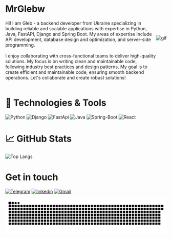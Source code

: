 <div style="display: flex; align-items: center;">
  <div style="flex: 1;">
    <h1>MrGlebw</h1>
    <p>
      Hi! I am Gleb - a backend developer from Ukraine specializing in building reliable and scalable applications with expertise in Python, Java, FastAPI, Django and Spring Boot. My areas of expertise include API development, database design and optimization, and server-side programming.
      <br><br>
      I enjoy collaborating with cross-functional teams to deliver high-quality solutions. My focus is on writing clean and maintainable code, following industry best practices and design patterns. My goal is to create efficient and maintainable code, ensuring smooth backend operations. Let's collaborate and create robust solutions!
    </p>
  </div>
  <div>
    <img src="https://media2.giphy.com/media/v1.Y2lkPTc5MGI3NjExNDZmdDduYzJub3BodWR2dGppeTVyamJ1am45eDl5aDduODUwNmFxZyZlcD12MV9pbnRlcm5hbF9naWZfYnlfaWQmY3Q9Zw/NytMLKyiaIh6VH9SPm/giphy.gif" alt="gif" style="max-width: 100%; height: auto;">
  </div>
</div>



# 🔧 Technologies & Tools
![Python](https://img.shields.io/badge/python-3670A0?style=for-the-badge&logo=python&logoColor=ffdd54)
![Django](https://img.shields.io/badge/Django-092E20?style=for-the-badge&logo=django&logoColor=green)
![FastApi](https://img.shields.io/badge/FastAPI-005571?style=for-the-badge&logo=fastapi)
![Java](https://img.shields.io/badge/-java-090909?style=for-the-badge&logo=Java)
![Spring-Boot](https://img.shields.io/badge/-Spring%20Boot-090909?style=for-the-badge&logo=Spring-Boot)
![React](https://img.shields.io/badge/-Next.js-090909?style=for-the-badge&logo=next.js)
# 📈 GitHub Stats
![Top Langs](https://github-readme-stats.vercel.app/api/top-langs/?username=MrGlebw&layout=compact&theme=github_dark&hide_title=true)
# Get in touch
[![Telegram](https://img.shields.io/badge/-Telegram-090909?style=for-the-badge&logo=telegram)](https://t.me/mrgleb988)
[![linkedin](https://img.shields.io/badge/-linkedin-090909?style=for-the-badge&logo=linkedin&logoColor=blue)](https://www.linkedin.com/in/gleb-shcherbyna-787223280/)
[![Gmail](https://img.shields.io/badge/-Gmail-090909?style=for-the-badge&logo=gmail)](https://mailhide.io/e/5xHsS6h7)


![snake animation](https://github.com/MrGlebw/MrGlebw/blob/output/github-contribution-grid-snake.svg)
